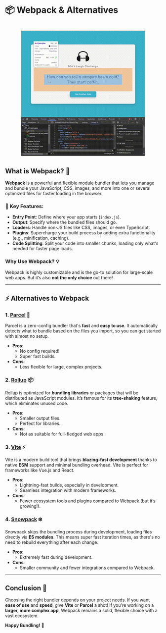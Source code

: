 # 📦 Webpack & Alternatives

<h1 align="center">
  <img alt="MovieApps" title="MovieApps" src="./github/result.gif" width="400" />
</h1>

## What is Webpack? 🤔

**Webpack** is a powerful and flexible module bundler that lets you manage and bundle your JavaScript, CSS, images, and more into one or several optimized files for faster loading in the browser.

### 🔑 Key Features:

- **Entry Point**: Define where your app starts (`index.js`).
- **Output**: Specify where the bundled files should go.
- **Loaders**: Handle non-JS files like CSS, images, or even TypeScript.
- **Plugins**: Supercharge your build process by adding extra functionality (e.g., minification, caching).
- **Code Splitting**: Split your code into smaller chunks, loading only what's needed for faster page loads.

### Why Use Webpack? 💡

Webpack is highly customizable and is the go-to solution for large-scale web apps. But it’s also **not the only choice** out there!

---

## ⚡ Alternatives to Webpack

### 1. [Parcel](https://parceljs.org/) 🚀

Parcel is a zero-config bundler that's **fast** and **easy to use**. It automatically detects what to bundle based on the files you import, so you can get started with almost no setup.

- **Pros**:
  - No config required!
  - Super fast builds.
- **Cons**:
  - Less flexible for large, complex projects.

### 2. [Rollup](https://rollupjs.org/) 📦

Rollup is optimized for **bundling libraries** or packages that will be distributed as JavaScript modules. It’s famous for its **tree-shaking** feature, which eliminates unused code.

- **Pros**:
  - Smaller output files.
  - Perfect for libraries.
- **Cons**:
  - Not as suitable for full-fledged web apps.

### 3. [Vite](https://vitejs.dev/) ⚡

Vite is a modern build tool that brings **blazing-fast development** thanks to native **ESM** support and minimal bundling overhead. Vite is perfect for frameworks like Vue.js and React.

- **Pros**:
  - Lightning-fast builds, especially in development.
  - Seamless integration with modern frameworks.
- **Cons**:
  - Fewer ecosystem tools and plugins compared to Webpack (but it’s growing!).

### 4. [Snowpack](https://www.snowpack.dev/) ❄️

Snowpack skips the bundling process during development, loading files directly via **ES modules**. This means super fast iteration times, as there's no need to rebuild everything after each change.

- **Pros**:
  - Extremely fast during development.
- **Cons**:
  - Smaller community and fewer integrations compared to Webpack.

---

## Conclusion 🏁

Choosing the right bundler depends on your project needs. If you want **ease of use** and **speed**, give **Vite** or **Parcel** a shot! If you're working on a **larger, more complex app**, Webpack remains a solid, flexible choice with a vast ecosystem.

**Happy Bundling!** 🎉

